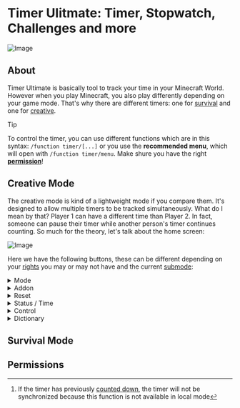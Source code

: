 # Timer Ulitmate: Timer, Stopwatch, Challenges and more
![Image](https://github.com/user-attachments/assets/84619188-3d94-4e33-b781-7b3b109c476e)

## About
Timer Ultimate is basically tool to track your time in your Minecraft World. However when you play Minecraft, you also play differently depending on your game mode.
That's why there are different timers: one for [survival](#survival-mode) and one for [creative](#creative-mode).

> [!TIP]
>  To control the timer, you can use different functions which are in this syntax: `/function timer/[...]`
>  or you use the **recommended menu**, which will open with `/function timer/menu`.
>  Make shure you have the right **[permission](#permissions)**!



## Creative Mode
The creative mode is kind of a lightweight mode if you compare them. It's designed to allow multiple timers to be tracked simultaneously.
What do I mean by that? Player 1 can have a different time than Player 2. In fact, someone can pause their timer while another person's timer continues counting.
So much for the theory, let's talk about the home screen:

![Image](https://github.com/user-attachments/assets/f4102726-7c00-4bb6-941b-b167d8107cdc)

Here we have the following buttons, these can be different depending on your [rights](#permissions) you may or may not have and the current [submode](#time-local-mode):

<details><summary>Mode</summary>

This button allows you to **pause** or **resume** the timer, as well as **hide it** completely from the action bar.
>  If you are using [global mode](#time-global-mode), pause and resume will also be applied to other players.

To switch between resume and pause you can also use:
```mcfunction
/function timer/mode
``` 
and for the visibly
```mcfunction
/function timer/visible
``` 

</details>

<details><summary>Addon</summary>

Here you can togelle some Modification on or off. It's a kind of mod menu, but again nothing compared to the other one.
| Name| Fullbright | Custom Music  | AFK |
|--------|--------|--------|--------|
|Description| Gives you permanent night vision | Replaces all sounds from the timer with the ones you specify | Pauses the timer automatically |
|Limitations| Enforced in [global mode](#time-global-mode) | Requires a compatible resource pack | Only available in [local mode](#time-local-mode) |
|Commands| `/function timer/mods/night_vision` || `/function timer/mods/afk`|

</details> 

<details><summary>Reset</summary>

As the title suggests it sets the timer to 0, which also can be used in [global mode](#time-global-mode).
Additionally, [Admins](#permissions) can remove the timer here. Just follow the instructions there and you're ready to go.

</details> 
 
<details><summary>Status / Time</summary>

> These ones are special feature and are only available to [admins](#permissions)!

### Status ([local mode](#time-local-mode))
Gives you an overview of every player in the world:
- Name (is the player name)
- Time (there courned timer)
- State (0 men paused and 1 resumed)
- Fullbright (0 means off and 1 on)
- Music (reprends Custom Music and 0 means off and 1 on)

Can also be triggered via:
```mcfunction
/function timer/system/testfor
``` 

### Time ([global mode](#time-global-mode))
Isn't it ironic that the plugin is called **Timer** Ultimate and has nothing to do with a timer so far?
Now, if global mode is enabled, you can set a start time here, and it will count down from there.

![Image](https://github.com/user-attachments/assets/51ad6b9c-0129-40a2-8841-ac62740a58e8)

</details> 

<details><summary>Control</summary>

> This one is a special feature and is only available to [admins](#permissions)!

Well this button let you switch between thoes 3 submodes.
OR you use that Command:
```mcfunction
/function timer/system/control
``` 

### Local mode
This is the default mode and it allows every player in the world to have and control their own timer.

### Global mode
The [admin](#permissions) who activates it shares their timer with all other players in the world. Under this condition, **[only admins](#permissions)** can control it and also count down the timer. Only the [admin](#permissions) who activated it can deactivate or change to an other mode, as this timer is synchronized with his own [^1].

### World mode
This mode displays the internal play time in a world.
For this reason, any option to pause the timer is disabled.

</details> 

<details><summary>Dictionary</summary>

If you are really looking for a dictionary here, I have to disappoint you. It's like this page: a guide with changelog. Now you know!

![Image](https://github.com/user-attachments/assets/0f29adee-5d46-486c-b391-7a889befde2e)

</details> 



## Survival Mode

## Permissions



[^1]: If the timer has previously [counted down](#time-global-mode), the timer will not be synchronized because this function is not available in local mode
